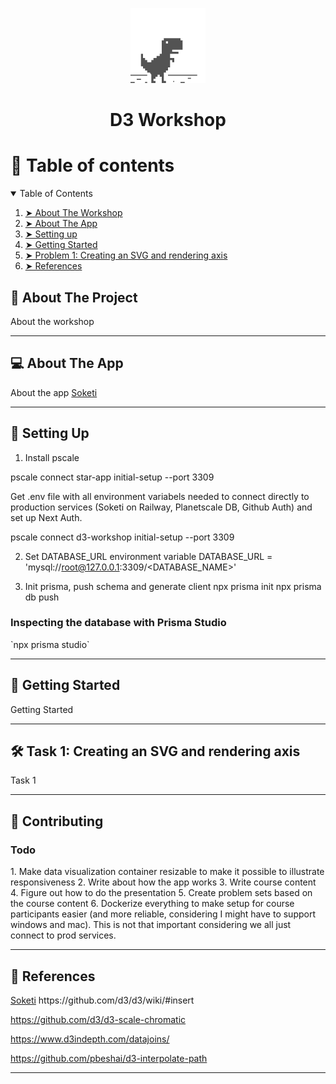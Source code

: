 <p align="center">
  <img src="./public/assets/logo.png" width="120" height="120" alt="Logo"/>
</p>
<h1 align="center">D3 Workshop</h1>

# 📖 Table of contents

<details open="open">
  <summary>Table of Contents</summary>
  <ol>
    <li><a href="#about-the-workshop"> ➤ About The Workshop</a></li>
    <li><a href="#about-the-app"> ➤ About The App</a></li>
    <li><a href="#setting-up"> ➤ Setting up</a></li>
    <li><a href="#getting-started"> ➤ Getting Started</a></li>
    <li><a href="#task"> ➤ Problem 1: Creating an SVG and rendering axis </a></li>
    <li><a href="#references"> ➤ References</a></li>
  </ol>
</details>

<h2 id="about-the-project"> 📝 About The Project</h2>

<p>
  About the workshop
</p>

<hr/>

<h2 id="about-the-app">💻 About The App</h2>

<p>
  About the app
  <a href="https://github.com/soketi/soketi">Soketi</a>
</p>

<hr/>

<h2 id="setting-up">🧰 Setting Up</h2>

<p>

  1. Install pscale

pscale connect star-app initial-setup --port 3309

Get .env file with all environment variabels needed to connect directly to production services (Soketi on Railway, Planetscale DB, Github Auth) and set up Next Auth.

pscale connect d3-workshop initial-setup --port 3309

2. Set DATABASE_URL environment variable
DATABASE_URL = 'mysql://root@127.0.0.1:3309/<DATABASE_NAME>'

3. Init prisma, push schema and generate client
npx prisma init
npx prisma db push

<h3>Inspecting the database with Prisma Studio</h3>
`npx prisma studio`

</p>

<hr/>

<h2 id="getting-started">🏁 Getting Started</h2>

<p>
  Getting Started
</p>

<hr/>

<h2 id="getting-started">🛠 Task 1: Creating an SVG and rendering axis</h2>

<p>
  Task 1
</p>

<hr/>

<h2 id="contributing">🏅 Contributing</h2>

<h3>Todo</h3>
<p>
   1. Make data visualization container resizable to make it possible to illustrate responsiveness
   2. Write about how the app works
   3. Write course content
   4. Figure out how to do the presentation
   5. Create problem sets based on the course content
   6. Dockerize everything to make setup for course participants easier (and more reliable, considering I might have to support windows and mac). This is not that important considering we all just connect to prod services.
</p>

<hr/>

<h2 id="references">🔗 References</h2>

<p>
  <a href="https://github.com/soketi/soketi">Soketi</a>
  https://github.com/d3/d3/wiki/#insert

  <https://github.com/d3/d3-scale-chromatic>

  <https://www.d3indepth.com/datajoins/>

  <https://github.com/pbeshai/d3-interpolate-path>
</p>

<hr/>
